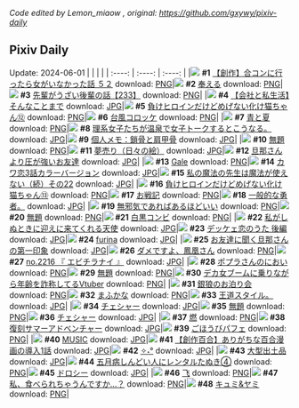 *Code edited by Lemon_miaow , original: https://github.com/gxywy/pixiv-daily*
## Pixiv Daily 
Update: 2024-06-01
|      |      |      |
| :----: | :----: | :----: |
|![](https://pximg.lemonmiaow.xyz/c/240x480/img-master/img/2024/05/31/00/00/27/119196216_p0_master1200.jpg) **#1** [【創作】合コンに行ったら女がいなかった話 ５２](https://www.pixiv.net/artworks/119196216) download: [PNG](https://pximg.lemonmiaow.xyz/img-original/img/2024/05/31/00/00/27/119196216_p0.png)|![](https://pximg.lemonmiaow.xyz/c/240x480/img-master/img/2024/05/31/00/17/43/119197100_p0_master1200.jpg) **#2** [奉える](https://www.pixiv.net/artworks/119197100) download: [PNG](https://pximg.lemonmiaow.xyz/img-original/img/2024/05/31/00/17/43/119197100_p0.png)|![](https://pximg.lemonmiaow.xyz/c/240x480/img-master/img/2024/05/31/19/00/25/119214769_p0_master1200.jpg) **#3** [先輩がうざい後輩の話【233】](https://www.pixiv.net/artworks/119214769) download: [PNG](https://pximg.lemonmiaow.xyz/img-original/img/2024/05/31/19/00/25/119214769_p0.png)|
|![](https://pximg.lemonmiaow.xyz/c/240x480/img-master/img/2024/05/31/12/00/10/119206828_p0_master1200.jpg) **#4** [【会社と私生活】そんなことまで](https://www.pixiv.net/artworks/119206828) download: [JPG](https://pximg.lemonmiaow.xyz/img-original/img/2024/05/31/12/00/10/119206828_p0.jpg)|![](https://pximg.lemonmiaow.xyz/c/240x480/img-master/img/2024/05/30/00/00/57/119169162_p0_master1200.jpg) **#5** [負けヒロインだけどめげない化け猫ちゃん⑫](https://www.pixiv.net/artworks/119169162) download: [PNG](https://pximg.lemonmiaow.xyz/img-original/img/2024/05/30/00/00/57/119169162_p0.png)|![](https://pximg.lemonmiaow.xyz/c/240x480/img-master/img/2024/05/30/20/30/04/119189360_p0_master1200.jpg) **#6** [台風コロッケ](https://www.pixiv.net/artworks/119189360) download: [PNG](https://pximg.lemonmiaow.xyz/img-original/img/2024/05/30/20/30/04/119189360_p0.png)|
|![](https://pximg.lemonmiaow.xyz/c/240x480/img-master/img/2024/05/30/03/38/51/119173495_p0_master1200.jpg) **#7** [青と夏](https://www.pixiv.net/artworks/119173495) download: [PNG](https://pximg.lemonmiaow.xyz/img-original/img/2024/05/30/03/38/51/119173495_p0.png)|![](https://pximg.lemonmiaow.xyz/c/240x480/img-master/img/2024/05/30/19/58/55/119188376_p0_master1200.jpg) **#8** [理系女子たちが温泉で女子トークするとこうなる。](https://www.pixiv.net/artworks/119188376) download: [JPG](https://pximg.lemonmiaow.xyz/img-original/img/2024/05/30/19/58/55/119188376_p0.jpg)|![](https://pximg.lemonmiaow.xyz/c/240x480/img-master/img/2024/05/30/06/00/10/119174835_p0_master1200.jpg) **#9** [個人メモ：鎖骨と肩甲骨](https://www.pixiv.net/artworks/119174835) download: [JPG](https://pximg.lemonmiaow.xyz/img-original/img/2024/05/30/06/00/10/119174835_p0.jpg)|
|![](https://pximg.lemonmiaow.xyz/c/240x480/img-master/img/2024/05/31/00/22/04/119197250_p0_master1200.jpg) **#10** [無題](https://www.pixiv.net/artworks/119197250) download: [PNG](https://pximg.lemonmiaow.xyz/img-original/img/2024/05/31/00/22/04/119197250_p0.png)|![](https://pximg.lemonmiaow.xyz/c/240x480/img-master/img/2024/05/31/07/30/05/119203324_p0_master1200.jpg) **#11** [夢売り（日々の絵）](https://www.pixiv.net/artworks/119203324) download: [JPG](https://pximg.lemonmiaow.xyz/img-original/img/2024/05/31/07/30/05/119203324_p0.jpg)|![](https://pximg.lemonmiaow.xyz/c/240x480/img-master/img/2024/05/30/00/07/59/119169549_p0_master1200.jpg) **#12** [旦那さんより圧が強いお友達](https://www.pixiv.net/artworks/119169549) download: [JPG](https://pximg.lemonmiaow.xyz/img-original/img/2024/05/30/00/07/59/119169549_p0.jpg)|
|![](https://pximg.lemonmiaow.xyz/c/240x480/img-master/img/2024/05/30/00/00/21/119169008_p0_master1200.jpg) **#13** [Gale](https://www.pixiv.net/artworks/119169008) download: [PNG](https://pximg.lemonmiaow.xyz/img-original/img/2024/05/30/00/00/21/119169008_p0.png)|![](https://pximg.lemonmiaow.xyz/c/240x480/img-master/img/2024/05/31/12/00/37/119206903_p0_master1200.jpg) **#14** [カワ恋3話カラーバージョン](https://www.pixiv.net/artworks/119206903) download: [JPG](https://pximg.lemonmiaow.xyz/img-original/img/2024/05/31/12/00/37/119206903_p0.jpg)|![](https://pximg.lemonmiaow.xyz/c/240x480/img-master/img/2024/05/31/00/01/42/119196407_p0_master1200.jpg) **#15** [私の魔法の先生は魔法が使えない（続）その22](https://www.pixiv.net/artworks/119196407) download: [JPG](https://pximg.lemonmiaow.xyz/img-original/img/2024/05/31/00/01/42/119196407_p0.jpg)|
|![](https://pximg.lemonmiaow.xyz/c/240x480/img-master/img/2024/05/31/00/01/06/119196347_p0_master1200.jpg) **#16** [負けヒロインだけどめげない化け猫ちゃん⑬](https://www.pixiv.net/artworks/119196347) download: [PNG](https://pximg.lemonmiaow.xyz/img-original/img/2024/05/31/00/01/06/119196347_p0.png)|![](https://pximg.lemonmiaow.xyz/c/240x480/img-master/img/2024/05/31/19/18/08/119215264_p0_master1200.jpg) **#17** [お戦記](https://www.pixiv.net/artworks/119215264) download: [PNG](https://pximg.lemonmiaow.xyz/img-original/img/2024/05/31/19/18/08/119215264_p0.png)|![](https://pximg.lemonmiaow.xyz/c/240x480/img-master/img/2024/05/31/02/04/25/119193397_p0_master1200.jpg) **#18** [一般的な勇者。](https://www.pixiv.net/artworks/119193397) download: [JPG](https://pximg.lemonmiaow.xyz/img-original/img/2024/05/31/02/04/25/119193397_p0.jpg)|
|![](https://pximg.lemonmiaow.xyz/c/240x480/img-master/img/2024/05/30/15/51/39/119183020_p0_master1200.jpg) **#19** [無邪気であればあるほどいい](https://www.pixiv.net/artworks/119183020) download: [PNG](https://pximg.lemonmiaow.xyz/img-original/img/2024/05/30/15/51/39/119183020_p0.png)|![](https://pximg.lemonmiaow.xyz/c/240x480/img-master/img/2024/05/31/00/24/44/119197345_p0_master1200.jpg) **#20** [無題](https://www.pixiv.net/artworks/119197345) download: [PNG](https://pximg.lemonmiaow.xyz/img-original/img/2024/05/31/00/24/44/119197345_p0.png)|![](https://pximg.lemonmiaow.xyz/c/240x480/img-master/img/2024/05/30/23/09/48/119194488_p0_master1200.jpg) **#21** [白黒コンビ](https://www.pixiv.net/artworks/119194488) download: [PNG](https://pximg.lemonmiaow.xyz/img-original/img/2024/05/30/23/09/48/119194488_p0.png)|
|![](https://pximg.lemonmiaow.xyz/c/240x480/img-master/img/2024/05/30/00/00/02/119168932_p0_master1200.jpg) **#22** [私がしぬときに迎えに来てくれる天使](https://www.pixiv.net/artworks/119168932) download: [JPG](https://pximg.lemonmiaow.xyz/img-original/img/2024/05/30/00/00/02/119168932_p0.jpg)|![](https://pximg.lemonmiaow.xyz/c/240x480/img-master/img/2024/05/31/00/07/24/119196720_p0_master1200.jpg) **#23** [デッケェ恋のうた 後編](https://www.pixiv.net/artworks/119196720) download: [JPG](https://pximg.lemonmiaow.xyz/img-original/img/2024/05/31/00/07/24/119196720_p0.jpg)|![](https://pximg.lemonmiaow.xyz/c/240x480/img-master/img/2024/05/30/03/34/43/119173456_p0_master1200.jpg) **#24** [furina](https://www.pixiv.net/artworks/119173456) download: [JPG](https://pximg.lemonmiaow.xyz/img-original/img/2024/05/30/03/34/43/119173456_p0.jpg)|
|![](https://pximg.lemonmiaow.xyz/c/240x480/img-master/img/2024/05/31/00/13/20/119196949_p0_master1200.jpg) **#25** [お友達に聞く旦那さんの第一印象](https://www.pixiv.net/artworks/119196949) download: [JPG](https://pximg.lemonmiaow.xyz/img-original/img/2024/05/31/00/13/20/119196949_p0.jpg)|![](https://pximg.lemonmiaow.xyz/c/240x480/img-master/img/2024/05/31/00/28/25/119197454_p0_master1200.jpg) **#26** [ダメですよ、鳳凰さん](https://www.pixiv.net/artworks/119197454) download: [PNG](https://pximg.lemonmiaow.xyz/img-original/img/2024/05/31/00/28/25/119197454_p0.png)|![](https://pximg.lemonmiaow.xyz/c/240x480/img-master/img/2024/05/30/23/44/44/119195611_p0_master1200.jpg) **#27** [no.2216 『 エビチラナイ 』](https://www.pixiv.net/artworks/119195611) download: [JPG](https://pximg.lemonmiaow.xyz/img-original/img/2024/05/30/23/44/44/119195611_p0.jpg)|
|![](https://pximg.lemonmiaow.xyz/c/240x480/img-master/img/2024/05/31/15/41/12/119210413_p0_master1200.jpg) **#28** [ポプラさんのにおい](https://www.pixiv.net/artworks/119210413) download: [PNG](https://pximg.lemonmiaow.xyz/img-original/img/2024/05/31/15/41/12/119210413_p0.png)|![](https://pximg.lemonmiaow.xyz/c/240x480/img-master/img/2024/05/31/00/15/49/119197045_p0_master1200.jpg) **#29** [無題](https://www.pixiv.net/artworks/119197045) download: [PNG](https://pximg.lemonmiaow.xyz/img-original/img/2024/05/31/00/15/49/119197045_p0.png)|![](https://pximg.lemonmiaow.xyz/c/240x480/img-master/img/2024/05/30/21/05/27/119190430_p0_master1200.jpg) **#30** [デカ女ブームに乗りながら年齢を詐称してるVtuber](https://www.pixiv.net/artworks/119190430) download: [PNG](https://pximg.lemonmiaow.xyz/img-original/img/2024/05/30/21/05/27/119190430_p0.png)|
|![](https://pximg.lemonmiaow.xyz/c/240x480/img-master/img/2024/05/30/18/05/48/119185636_p0_master1200.jpg) **#31** [銀狼のお泊り会](https://www.pixiv.net/artworks/119185636) download: [PNG](https://pximg.lemonmiaow.xyz/img-original/img/2024/05/30/18/05/48/119185636_p0.png)|![](https://pximg.lemonmiaow.xyz/c/240x480/img-master/img/2024/05/31/06/23/37/119202545_p0_master1200.jpg) **#32** [まふかな](https://www.pixiv.net/artworks/119202545) download: [PNG](https://pximg.lemonmiaow.xyz/img-original/img/2024/05/31/06/23/37/119202545_p0.png)|![](https://pximg.lemonmiaow.xyz/c/240x480/img-master/img/2024/05/31/18/29/48/119213968_p0_master1200.jpg) **#33** [王道スタイル。](https://www.pixiv.net/artworks/119213968) download: [JPG](https://pximg.lemonmiaow.xyz/img-original/img/2024/05/31/18/29/48/119213968_p0.jpg)|
|![](https://pximg.lemonmiaow.xyz/c/240x480/img-master/img/2024/05/31/12/46/53/119189194_p0_master1200.jpg) **#34** [チェシャー](https://www.pixiv.net/artworks/119189194) download: [JPG](https://pximg.lemonmiaow.xyz/img-original/img/2024/05/31/12/46/53/119189194_p0.jpg)|![](https://pximg.lemonmiaow.xyz/c/240x480/img-master/img/2024/05/31/00/14/54/119197001_p0_master1200.jpg) **#35** [無題](https://www.pixiv.net/artworks/119197001) download: [PNG](https://pximg.lemonmiaow.xyz/img-original/img/2024/05/31/00/14/54/119197001_p0.png)|![](https://pximg.lemonmiaow.xyz/c/240x480/img-master/img/2024/05/30/19/04/48/119187058_p0_master1200.jpg) **#36** [チェシャー](https://www.pixiv.net/artworks/119187058) download: [JPG](https://pximg.lemonmiaow.xyz/img-original/img/2024/05/30/19/04/48/119187058_p0.jpg)|
|![](https://pximg.lemonmiaow.xyz/c/240x480/img-master/img/2024/05/30/12/32/11/119180025_p0_master1200.jpg) **#37** [燃](https://www.pixiv.net/artworks/119180025) download: [PNG](https://pximg.lemonmiaow.xyz/img-original/img/2024/05/30/12/32/11/119180025_p0.png)|![](https://pximg.lemonmiaow.xyz/c/240x480/img-master/img/2024/05/31/00/00/22/119196205_p0_master1200.jpg) **#38** [復刻サマーアドベンチャー](https://www.pixiv.net/artworks/119196205) download: [JPG](https://pximg.lemonmiaow.xyz/img-original/img/2024/05/31/00/00/22/119196205_p0.jpg)|![](https://pximg.lemonmiaow.xyz/c/240x480/img-master/img/2024/05/31/20/30/04/119217362_p0_master1200.jpg) **#39** [ごほうびパフェ](https://www.pixiv.net/artworks/119217362) download: [PNG](https://pximg.lemonmiaow.xyz/img-original/img/2024/05/31/20/30/04/119217362_p0.png)|
|![](https://pximg.lemonmiaow.xyz/c/240x480/img-master/img/2024/05/31/00/00/09/119196134_p0_master1200.jpg) **#40** [MUSIC](https://www.pixiv.net/artworks/119196134) download: [JPG](https://pximg.lemonmiaow.xyz/img-original/img/2024/05/31/00/00/09/119196134_p0.jpg)|![](https://pximg.lemonmiaow.xyz/c/240x480/img-master/img/2024/05/31/21/31/48/119219561_p0_master1200.jpg) **#41** [【創作百合】ありがちな百合漫画の導入1話](https://www.pixiv.net/artworks/119219561) download: [JPG](https://pximg.lemonmiaow.xyz/img-original/img/2024/05/31/21/31/48/119219561_p0.jpg)|![](https://pximg.lemonmiaow.xyz/c/240x480/img-master/img/2024/05/31/18/00/08/119213088_p0_master1200.jpg) **#42** [✧˖°](https://www.pixiv.net/artworks/119213088) download: [JPG](https://pximg.lemonmiaow.xyz/img-original/img/2024/05/31/18/00/08/119213088_p0.jpg)|
|![](https://pximg.lemonmiaow.xyz/c/240x480/img-master/img/2024/05/31/07/10/03/119203077_p0_master1200.jpg) **#43** [大型出土品](https://www.pixiv.net/artworks/119203077) download: [JPG](https://pximg.lemonmiaow.xyz/img-original/img/2024/05/31/07/10/03/119203077_p0.jpg)|![](https://pximg.lemonmiaow.xyz/c/240x480/img-master/img/2024/05/31/12/07/24/119207027_p0_master1200.jpg) **#44** [五月病しんどい人にレンタルたぬき④](https://www.pixiv.net/artworks/119207027) download: [PNG](https://pximg.lemonmiaow.xyz/img-original/img/2024/05/31/12/07/24/119207027_p0.png)|![](https://pximg.lemonmiaow.xyz/c/240x480/img-master/img/2024/05/30/20/06/36/119188714_p0_master1200.jpg) **#45** [ドロシー](https://www.pixiv.net/artworks/119188714) download: [JPG](https://pximg.lemonmiaow.xyz/img-original/img/2024/05/30/20/06/36/119188714_p0.jpg)|
|![](https://pximg.lemonmiaow.xyz/c/240x480/img-master/img/2024/05/31/11/57/10/119206751_p0_master1200.jpg) **#46** [飞](https://www.pixiv.net/artworks/119206751) download: [PNG](https://pximg.lemonmiaow.xyz/img-original/img/2024/05/31/11/57/10/119206751_p0.png)|![](https://pximg.lemonmiaow.xyz/c/240x480/img-master/img/2024/05/31/17/08/34/119211970_p0_master1200.jpg) **#47** [私、食べられちゃうんですか…？](https://www.pixiv.net/artworks/119211970) download: [PNG](https://pximg.lemonmiaow.xyz/img-original/img/2024/05/31/17/08/34/119211970_p0.png)|![](https://pximg.lemonmiaow.xyz/c/240x480/img-master/img/2024/05/30/00/00/09/119168956_p0_master1200.jpg) **#48** [キュミ&ヤミ](https://www.pixiv.net/artworks/119168956) download: [PNG](https://pximg.lemonmiaow.xyz/img-original/img/2024/05/30/00/00/09/119168956_p0.png)|
